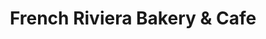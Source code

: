---
title: "French Riviera Bakery & Cafe"
url: /houston/french-riviera-bakery-und-cafe/
shop: Bäckerei
---